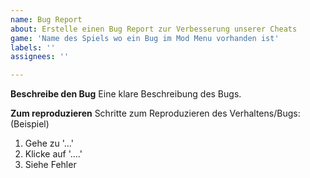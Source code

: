 ```yaml
---
name: Bug Report
about: Erstelle einen Bug Report zur Verbesserung unserer Cheats
game: 'Name des Spiels wo ein Bug im Mod Menu vorhanden ist'
labels: ''
assignees: ''

---
```


**Beschreibe den Bug**
Eine klare Beschreibung des Bugs.

**Zum reproduzieren**
Schritte zum Reproduzieren des Verhaltens/Bugs: (Beispiel)
1. Gehe zu '...'
2. Klicke auf '....'
3. Siehe Fehler
